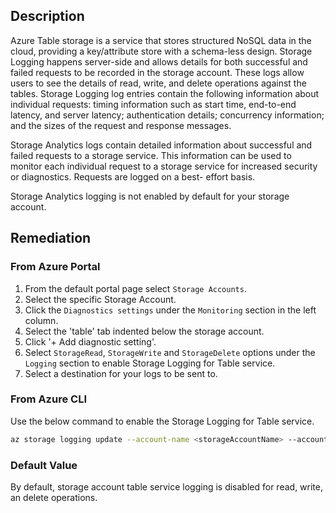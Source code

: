 ## Description

Azure Table storage is a service that stores structured NoSQL data in the cloud, providing a key/attribute store with a schema-less design. Storage Logging happens server-side and allows details for both successful and failed requests to be recorded in the storage account. These logs allow users to see the details of read, write, and delete operations against the tables. Storage Logging log entries contain the following information about individual requests: timing information such as start time, end-to-end latency, and server latency; authentication details; concurrency information; and the sizes of the request and response messages.

Storage Analytics logs contain detailed information about successful and failed requests to a storage service. This information can be used to monitor each individual request to a storage service for increased security or diagnostics. Requests are logged on a best- effort basis.

Storage Analytics logging is not enabled by default for your storage account.

## Remediation

### From Azure Portal

1. From the default portal page select `Storage Accounts`.
2. Select the specific Storage Account.
3. Click the `Diagnostics settings` under the `Monitoring` section in the left column.
4. Select the 'table' tab indented below the storage account.
5. Click '+ Add diagnostic setting'.
6. Select `StorageRead`, `StorageWrite` and `StorageDelete` options under the `Logging` section to enable Storage Logging for Table service.
7. Select a destination for your logs to be sent to.

### From Azure CLI

Use the below command to enable the Storage Logging for Table service.

```bash
az storage logging update --account-name <storageAccountName> --account-key <storageAccountKey> --services t --log rwd --retention 90
```

### Default Value

By default, storage account table service logging is disabled for read, write, an delete operations.
